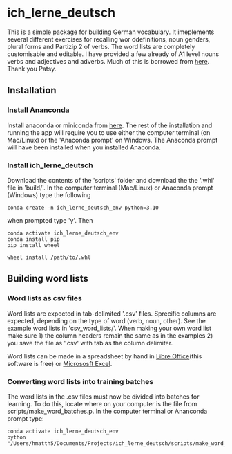 # ich_lerne_deutsch
This is a simple package for building German vocabulary. It imeplements several different exercises for recalling wor ddefinitions, noun genders, plural forms and Partizip 2 of verbs. 
The word lists are completely customisable and editable. I have provided a few already of A1 level nouns verbs and adjectives and adverbs. Much of this is borrowed from [here](https://github.com/patsytau/anki_german_a1_vocab). Thank you Patsy.

## Installation
### Install Ananconda
Install anaconda or miniconda from [here](https://www.anaconda.com/). The rest of the installation and running the app will require you to use either the computer terminal (on Mac/Linux) or the 'Anaconda prompt' on Windows. The Anaconda prompt will have been installed when you installed Anaconda.

### Install ich_lerne_deutsch 
Download the contents of the 'scripts' folder and download the the '.whl' file in 'build/'. In the computer terminal (Mac/Linux) or Anaconda prompt (Windows) type the following
```
conda create -n ich_lerne_deutsch_env python=3.10
```
when prompted type 'y'. Then 

```
conda activate ich_lerne_deutsch_env
conda install pip
pip install wheel
```

```
wheel install /path/to/.whl
```
## Building word lists
### Word lists as csv files
Word lists are expected in tab-delimited '.csv' files. Sprecific columns are expected, depending on the type of word (verb, noun, other). See the example word lists in 'csv_word_lists/'. When making your own word list make sure 1) the column headers remain the same as in the examples 2) you save the file as '.csv' with tab as the column delimiter. 


Word lists can be made in a spreadsheet by hand in [Libre Office](https://www.libreoffice.org/)(this software is free) or [Micrososft Excel](https://www.microsoft.com/en-us/microsoft-365/excel).

### Converting word lists into training batches
The word lists in the .csv files must now be divided into batches for learning. To do this, locate where on your computer is the file from scripts/make_word_batches.p. In the computer terminal or Ananconda prompt type:
```
conda activate ich_lerne_deutsch_env
python "/Users/hmatth5/Documents/Projects/ich_lerne_deutsch/scripts/make_word_batches.py"
```





